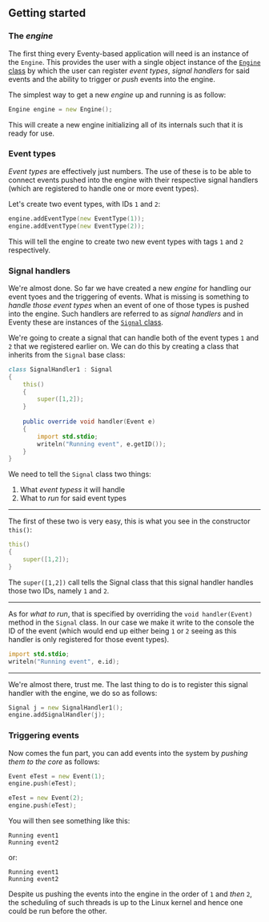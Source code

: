 ## Getting started

### The _engine_

The first thing every Eventy-based application will need is an instance of the `Engine`.
This provides the user with a single object instance of the [`Engine` class](https://eventy.dpldocs.info/v0.4.1/eventy.engine.Engine.html) by which
the user can register _event types_, _signal handlers_ for said events and the ability
to trigger or _push_ events into the engine.

The simplest way to get a new _engine_ up and running is as follow:

```d
Engine engine = new Engine();
```

This will create a new engine initializing all of its internals such that it is ready for
use.

### Event types

_Event types_ are effectively just numbers. The use of these is to be able to connect events
pushed into the engine with their respective signal handlers (which are registered to handle
one or more event types).

Let's create two event types, with IDs `1` and `2`:

```d
engine.addEventType(new EventType(1));
engine.addEventType(new EventType(2));
```

This will tell the engine to create two new event types with tags `1` and `2` respectively.

### Signal handlers

We're almost done. So far we have created a new _engine_ for handling our event tyoes and
the triggering of events. What is missing is something to _handle those event types_ when
an event of one of those types is pushed into the engine. Such handlers are referred to as
_signal handlers_ and in Eventy these are instances of the [`Signal` class](https://eventy.dpldocs.info/v0.4.1/eventy.signal.Signal.html).

We're going to create a signal that can handle both of the event types `1` and `2` that we
registered earlier on. We can do this by creating a class that inherits from the `Signal`
base class:

```d
class SignalHandler1 : Signal
{
   	this()
   	{
   		super([1,2]);
   	}
    
    public override void handler(Event e)
   	{
   		import std.stdio;
   		writeln("Running event", e.getID());
   	}
}
```

We need to tell the `Signal` class two things:

1. What _event typess_ it will handle
2. What to _run_ for said event types

---

The first of these two is very easy, this is what you see in the constructor `this()`:

```d
this()
{
    super([1,2]);
}
```

The `super([1,2])` call tells the Signal class that this signal handler handles those
two IDs, namely `1` and `2`.

---

As for _what to run_, that is specified by overriding the `void handler(Event)` method
in the `Signal` class. In our case we make it write to the console the ID of the event
(which would end up either being `1` or `2` seeing as this handler is only registered
for those event types).

```d
import std.stdio;
writeln("Running event", e.id);
```

---

We're almost there, trust me. The last thing to do is to register this signal handler
with the engine, we do so as follows:

```d
Signal j = new SignalHandler1();
engine.addSignalHandler(j);
```

### Triggering events

Now comes the fun part, you can add events into the system by _pushing them to the core_
as follows:

```d
Event eTest = new Event(1);
engine.push(eTest);

eTest = new Event(2);
engine.push(eTest);
```

You will then see something like this:

```
Running event1
Running event2
```

or:

```
Running event1
Running event2
```

Despite us pushing the events into the engine in the order of `1` and _then_ `2`, the
scheduling of such threads is up to the Linux kernel and hence one could be run before
the other.